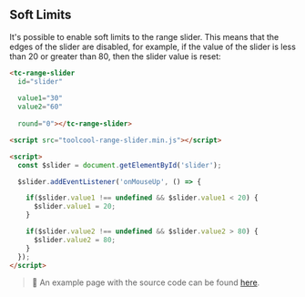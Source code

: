 ## Soft Limits

<div data-examples="soft-limits"></div>

It's possible to enable soft limits to the range slider. This means that the edges of the slider are disabled, for example, if the value of the slider is less than 20 or greater than 80, then the slider value is reset:

```html
<tc-range-slider
  id="slider"
   
  value1="30"
  value2="60"
  
  round="0"></tc-range-slider> 

<script src="toolcool-range-slider.min.js"></script>

<script>
  const $slider = document.getElementById('slider');

  $slider.addEventListener('onMouseUp', () => {

    if($slider.value1 !== undefined && $slider.value1 < 20) {
      $slider.value1 = 20;
    }

    if($slider.value2 !== undefined && $slider.value2 > 80) {
      $slider.value2 = 80;
    }
  });
</script>
```

<div class="my-12 flex flex-col items-center">
    <tc-range-slider
      id="slider-21"
      value1="30"
      value2="60"
      round="0"></tc-range-slider>
</div> 

> :pushpin: An example page with the source code can be found [here](https://github.com/mzusin/toolcool-range-slider/blob/main/examples/17-soft-limits.html).
